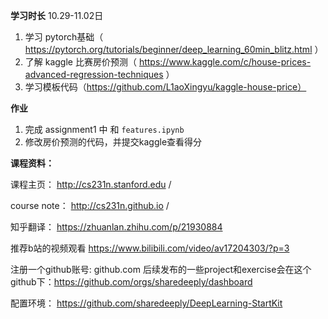 **学习时长**
10.29-11.02日

1. 学习 pytorch基础（ https://pytorch.org/tutorials/beginner/deep_learning_60min_blitz.html ）
2. 了解 kaggle 比赛房价预测（ https://www.kaggle.com/c/house-prices-advanced-regression-techniques ）
3. 学习模板代码（https://github.com/L1aoXingyu/kaggle-house-price）

**作业**

1. 完成 assignment1 中 和 ``features.ipynb``
2. 修改房价预测的代码，并提交kaggle查看得分

**课程资料：**

课程主页： http://cs231n.stanford.edu /

course note： http://cs231n.github.io /

知乎翻译： https://zhuanlan.zhihu.com/p/21930884

推荐b站的视频观看  https://www.bilibili.com/video/av17204303/?p=3 

注册一个github账号: github.com
后续发布的一些project和exercise会在这个github下：https://github.com/orgs/sharedeeply/dashboard

配置环境：  https://github.com/sharedeeply/DeepLearning-StartKit